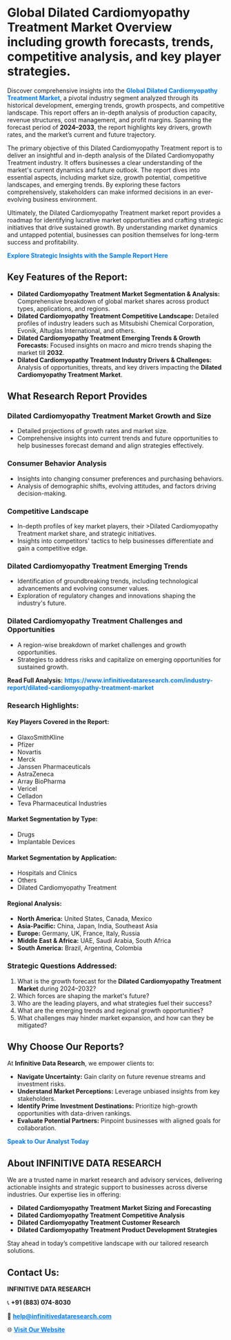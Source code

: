 <h1>Global Dilated Cardiomyopathy Treatment Market Overview including growth forecasts, trends, competitive analysis, and key player strategies.</h1>
<p>
Discover comprehensive insights into the 
<a href="https://www.infinitivedataresearch.com/industry-report/dilated-cardiomyopathy-treatment-market" rel="dofollow" style="color: #007BFF; text-decoration: none;"><strong>Global Dilated Cardiomyopathy Treatment Market</strong></a>, a pivotal industry segment analyzed through its historical development, emerging trends, growth prospects, and competitive landscape. This report offers an in-depth analysis of production capacity, revenue structures, cost management, and profit margins. Spanning the forecast period of <strong>2024–2033</strong>, the report highlights key drivers, growth rates, and the market’s current and future trajectory.
</p>
<p>
The primary objective of this Dilated Cardiomyopathy Treatment report is to deliver an insightful and in-depth analysis of the Dilated Cardiomyopathy Treatment industry. It offers businesses a clear understanding of the market's current dynamics and future outlook. The report dives into essential aspects, including market size, growth potential, competitive landscapes, and emerging trends. By exploring these factors comprehensively, stakeholders can make informed decisions in an ever-evolving business environment.
</p>
<p>
Ultimately, the Dilated Cardiomyopathy Treatment market report provides a roadmap for identifying lucrative market opportunities and crafting strategic initiatives that drive sustained growth. By understanding market dynamics and untapped potential, businesses can position themselves for long-term success and profitability.
</p>
<p>
<a href="https://www.infinitivedataresearch.com/request-sample/reportId=107653" style="color: #007BFF; text-decoration: none;"><strong>Explore Strategic Insights with the Sample Report Here</strong></a>
</p>

<h2>Key Features of the Report:</h2>
<ul>
<li><strong>Dilated Cardiomyopathy Treatment Market Segmentation & Analysis:</strong> Comprehensive breakdown of global market shares across product types, applications, and regions.</li>
<li><strong>Dilated Cardiomyopathy Treatment Competitive Landscape:</strong> Detailed profiles of industry leaders such as Mitsubishi Chemical Corporation, Evonik, Altuglas International, and others.</li>
<li><strong>Dilated Cardiomyopathy Treatment Emerging Trends & Growth Forecasts:</strong> Focused insights on macro and micro trends shaping the market till <strong>2032</strong>.</li>
<li><strong>Dilated Cardiomyopathy Treatment Industry Drivers & Challenges:</strong> Analysis of opportunities, threats, and key drivers impacting the <strong>Dilated Cardiomyopathy Treatment Market</strong>.</li>
</ul>

<h2>What Research Report Provides</h2>
<h3>Dilated Cardiomyopathy Treatment Market Growth and Size</h3>
<ul>
<li>Detailed projections of growth rates and market size.</li>
<li>Comprehensive insights into current trends and future opportunities to help businesses forecast demand and align strategies effectively.</li>
</ul>

<h3>Consumer Behavior Analysis</h3>
<ul>
<li>Insights into changing consumer preferences and purchasing behaviors.</li>
<li>Analysis of demographic shifts, evolving attitudes, and factors driving decision-making.</li>
</ul>

<h3>Competitive Landscape</h3>
<ul>
<li>In-depth profiles of key market players, their >Dilated Cardiomyopathy Treatment market share, and strategic initiatives.</li>
<li>Insights into competitors' tactics to help businesses differentiate and gain a competitive edge.</li>
</ul>

<h3>Dilated Cardiomyopathy Treatment Emerging Trends</h3>
<ul>
<li>Identification of groundbreaking trends, including technological advancements and evolving consumer values.</li>
<li>Exploration of regulatory changes and innovations shaping the industry's future.</li>
</ul>

<h3>Dilated Cardiomyopathy Treatment Challenges and Opportunities</h3>
<ul>
<li>A region-wise breakdown of market challenges and growth opportunities.</li>
<li>Strategies to address risks and capitalize on emerging opportunities for sustained growth.</li>
</ul>
<p><strong>Read Full Analysis:</strong> <a href="https://www.infinitivedataresearch.com/industry-report/dilated-cardiomyopathy-treatment-market" rel="dofollow" style="color: #007BFF; text-decoration: none;"><strong>https://www.infinitivedataresearch.com/industry-report/dilated-cardiomyopathy-treatment-market</strong></a></p>
<h3>Research Highlights:</h3>
<h4>Key Players Covered in the Report:</h4>
<ul><li>GlaxoSmithKline</li><li>Pfizer</li><li>Novartis</li><li>Merck</li><li>Janssen Pharmaceuticals</li><li>AstraZeneca</li><li>Array BioPharma</li><li>Vericel</li><li>Celladon</li><li>Teva Pharmaceutical Industries</li></ul>
<h4>Market Segmentation by Type:</h4>
<ul><li>Drugs</li><li>Implantable Devices</li></ul>
<h4>Market Segmentation by Application:</h4>
<ul><li>Hospitals and Clinics</li><li>Others</li><li>Dilated Cardiomyopathy Treatment</li></ul>

<h4>Regional Analysis:</h4>
<ul>
<li><strong>North America:</strong> United States, Canada, Mexico</li>
<li><strong>Asia-Pacific:</strong> China, Japan, India, Southeast Asia</li>
<li><strong>Europe:</strong> Germany, UK, France, Italy, Russia</li>
<li><strong>Middle East & Africa:</strong> UAE, Saudi Arabia, South Africa</li>
<li><strong>South America:</strong> Brazil, Argentina, Colombia</li>
</ul>

<h3>Strategic Questions Addressed:</h3>
<ol>
<li>What is the growth forecast for the <strong>Dilated Cardiomyopathy Treatment Market</strong> during 2024–2032?</li>
<li>Which forces are shaping the market's future?</li>
<li>Who are the leading players, and what strategies fuel their success?</li>
<li>What are the emerging trends and regional growth opportunities?</li>
<li>What challenges may hinder market expansion, and how can they be mitigated?</li>
</ol>

<h2>Why Choose Our Reports?</h2>
<p>At <strong>Infinitive Data Research</strong>, we empower clients to:</p>
<ul>
<li><strong>Navigate Uncertainty:</strong> Gain clarity on future revenue streams and investment risks.</li>
<li><strong>Understand Market Perceptions:</strong> Leverage unbiased insights from key stakeholders.</li>
<li><strong>Identify Prime Investment Destinations:</strong> Prioritize high-growth opportunities with data-driven rankings.</li>
<li><strong>Evaluate Potential Partners:</strong> Pinpoint businesses with aligned goals for collaboration.</li>
</ul>
<p><a href="https://www.infinitivedataresearch.com/industry-report/dilated-cardiomyopathy-treatment-market" rel="dofollow" style="color: #007BFF; text-decoration: none;"><strong>Speak to Our Analyst Today</strong></a></p>

<h2>About INFINITIVE DATA RESEARCH</h2>
<p>We are a trusted name in market research and advisory services, delivering actionable insights and strategic support to businesses across diverse industries. Our expertise lies in offering:</p>
<ul>
<li><strong>Dilated Cardiomyopathy Treatment Market Sizing and Forecasting</strong></li>
<li><strong>Dilated Cardiomyopathy Treatment Competitive Analysis</strong></li>
<li><strong>Dilated Cardiomyopathy Treatment Customer Research</strong></li>
<li><strong>Dilated Cardiomyopathy Treatment Product Development Strategies</strong></li>
</ul>
<p>Stay ahead in today’s competitive landscape with our tailored research solutions.</p>

<h2>Contact Us:</h2>
<p><strong>INFINITIVE DATA RESEARCH</strong></p>
<p>📞 <strong>+91 (883) 074-8030</strong></p>
<p>📧 <strong><a href="mailto:help@infinitivedataresearch.com" style="color: #007BFF;">help@infinitivedataresearch.com</a></strong></p>
<p>🌐 <strong><a href="https://www.infinitivedataresearch.com" rel="dofollow" style="color: #007BFF;">Visit Our Website</a></strong></p>
